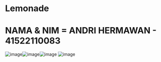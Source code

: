 # Lemonade

# NAMA & NIM = ANDRI HERMAWAN - 41522110083


![image](https://github.com/anarchivx/Lemonade/assets/164122405/13d04189-4d4f-4dd7-b91c-48982bfdd8d9)![image](https://github.com/anarchivx/Lemonade/assets/164122405/b47633ea-88bc-4235-b0a3-8f73fc40223c)![image](https://github.com/anarchivx/Lemonade/assets/164122405/addffe72-8a59-4606-9469-e0996efecb64) ![image](https://github.com/anarchivx/Lemonade/assets/164122405/c6d8297e-83fb-4eb9-8d2e-d6a14eeeedfe)
